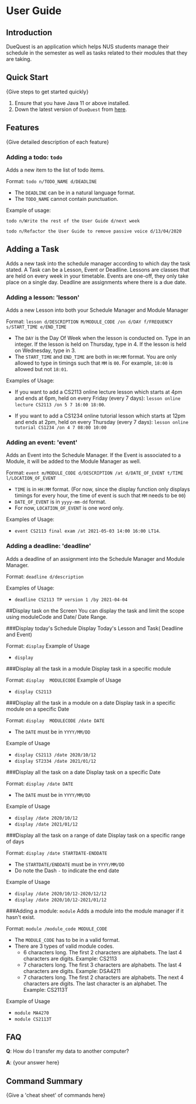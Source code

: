 # User Guide

## Introduction

DueQuest is an application which helps NUS students manage their schedule in the semester
as well as tasks related to their modules that they are taking.

## Quick Start

{Give steps to get started quickly}

1. Ensure that you have Java 11 or above installed.
1. Down the latest version of `DueQuest` from [here](http://link.to/duke).

## Features 

{Give detailed description of each feature}

### Adding a todo: `todo` 
Adds a new item to the list of todo items.

Format: `todo n/TODO_NAME d/DEADLINE`

* The `DEADLINE` can be in a natural language format.
* The `TODO_NAME` cannot contain punctuation.  

Example of usage: 

`todo n/Write the rest of the User Guide d/next week`

`todo n/Refactor the User Guide to remove passive voice d/13/04/2020`

## Adding a Task
Adds a new task into the schedule manager according to which day the task stated.
A Task can be a Lesson, Event or Deadline.
Lessons are classes that are held on every week in your timetable.
Events are one-off, they only take place on a single day.
Deadline are assignments where there is a due date.

### Adding a lesson: 'lesson'
Adds a new Lesson into both your Schedule Manager and Module Manager

Format: `lesson d/DESCRIPTION M/MODULE_CODE /on d/DAY f/FREQUENCY s/START_TIME e/END_TIME`

* The `DAY` is the Day Of Week when the lesson is conducted on. Type in an integer. If the lesson is held on Thursday, type in 4. If the lesson is held on Wednesday, type in 3.
* The `START_TIME` and `END_TIME` are both in `HH:MM` format. You are only allowed to type in timings such that `MM` is `00`. For example, `18:00` is allowed but not `18:01`.

Examples of Usage:

* If you want to add a CS2113 online lecture lesson which starts at 4pm and ends at 6pm, held on every Friday (every 7 days): `lesson online lecture CS2113 /on 5 7 16:00 18:00`.

* If you want to add a CS1234 online tutorial lesson which starts at 12pm and ends at 2pm, held on every Thursday (every 7 days): `lesson online tutorial CS1234 /on 4 7 08:00 10:00`

### Adding an event: 'event'
Adds an Event into the Schedule Manager. If the Event is associated to a Module, it will be added to the Module Manager as well.

Format: `event m/MODULE_CODE d/DESCRIPTION /at d/DATE_OF_EVENT t/TIME l/LOCATION_OF_EVENT`

* `TIME` is in `HH:MM` format. (For now, since the display function only displays timings for every hour, the time of event is such that `MM` needs to be `00`)
* `DATE_OF_EVENT` is in `yyyy-mm-dd` format.
* For now, `LOCATION_OF_EVENT` is one word only.

Examples of Usage:

* `event CS2113 final exam /at 2021-05-03 14:00 16:00 LT14`.

### Adding a deadline: 'deadline'
Adds a deadline of an assignment into the Schedule Manager and Module Manager.

Format: `deadline d/description `

Examples of Usage:

* `deadline CS2113 TP version 1 /by 2021-04-04`

##Display task on the Screen
You can display the task and limit the scope using moduleCode and Date/ Date Range.

###Display today's Schedule
Display Today's Lesson and Task( Deadline and Event)

Format: `display`
Example of Usage

* `display`
 
 ###Display all the task in a module
 Display task in a specific module
 
 Format: `display  MODULECODE`
 Example of Usage
 
 * `display CS2113`
 
 ###Display all the task in a module on a date
  Display task in a specific module on a specific Date
  
  Format: `display  MODULECODE /date DATE`
  * The `DATE` must be in `YYYY/MM/DD`
  
  Example of Usage
  
  * `display CS2113 /date 2020/10/12`
  * `display ST2334 /date 2021/01/12`
  
###Display all the task on a date
Display task on a specific Date
    
Format: `display /date DATE`
* The `DATE` must be in `YYYY/MM/DD`
    
Example of Usage
* `display /date 2020/10/12`
* `display /date 2021/01/12`

###Display all the task on a range of date
Display task on a specific range of days
    
Format: `display /date STARTDATE-ENDDATE`
* The `STARTDATE/ENDDATE` must be in `YYYY/MM/DD`
* Do note the Dash `-` to indicate the end date
    
Example of Usage
* `display /date 2020/10/12-2020/12/12`
* `display /date 2020/10/12-2021/01/12`
 
###Adding a module: ```module```
Adds a module into the module manager if it hasn't exist.

Format: `module /module_code MODULE_CODE`
* The `MODULE_CODE` has to be in a valid format.
* There are 3 types of valid module codes. 
    * 6 characters long. The first 2 characters are alphabets. The last 4 characters are digits. Example: CS2113
    * 7 characters long. The first 3 characters are alphabets. The last 4 characters are digits. Example: DSA4211
    * 7 characters long. The first 2 characters are alphabets. The next 4 characters are digits. The last character is an alphabet. The  Example: CS2113T

Example of Usage
* `module MA4270`
* `module CS2113T`

## FAQ

**Q**: How do I transfer my data to another computer? 

**A**: {your answer here}

## Command Summary

{Give a 'cheat sheet' of commands here}
